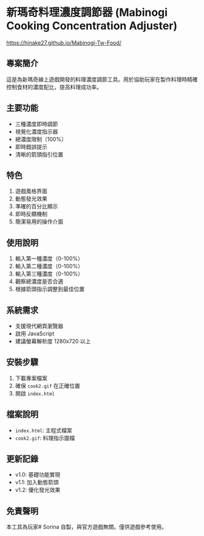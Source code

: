 # 新瑪奇料理濃度調節器 (Mabinogi Cooking Concentration Adjuster)

https://hinake27.github.io/Mabinogi-Tw-Food/

## 專案簡介
這是為新瑪奇線上遊戲開發的料理濃度調節工具。用於協助玩家在製作料理時精確控制食材的濃度配比，提高料理成功率。

## 主要功能
- 三種濃度即時調節
- 視覺化濃度指示器
- 總濃度限制（100%）
- 即時錯誤提示
- 清晰的箭頭指引位置

## 特色
1. 遊戲風格界面
2. 動態發光效果
3. 準確的百分比顯示
4. 即時反饋機制
5. 簡潔易用的操作介面

## 使用說明
1. 輸入第一種濃度（0-100%）
2. 輸入第二種濃度（0-100%）
3. 輸入第三種濃度（0-100%）
4. 觀察總濃度是否合適
5. 根據箭頭指示調整到最佳位置

## 系統需求
- 支援現代網頁瀏覽器
- 啟用 JavaScript
- 建議螢幕解析度 1280x720 以上

## 安裝步驟
1. 下載專案檔案
2. 確保 `cook2.gif` 在正確位置
3. 開啟 `index.html`

## 檔案說明
- `index.html`: 主程式檔案
- `cook2.gif`: 料理指示圖檔

## 更新記錄
- v1.0: 基礎功能實現
- v1.1: 加入動態箭頭
- v1.2: 優化發光效果


## 免責聲明
本工具為玩家# Sorina 自製，與官方遊戲無關。僅供遊戲參考使用。
